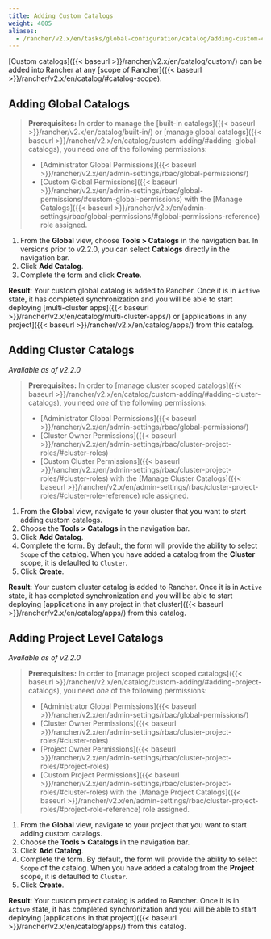```yaml
---
title: Adding Custom Catalogs
weight: 4005
aliases:
  - /rancher/v2.x/en/tasks/global-configuration/catalog/adding-custom-catalogs/
---
```


[Custom catalogs]({{< baseurl >}}/rancher/v2.x/en/catalog/custom/) can be added into Rancher at any [scope of Rancher]({{< baseurl >}}/rancher/v2.x/en/catalog/#catalog-scope).

## Adding Global Catalogs

>**Prerequisites:** In order to manage the [built-in catalogs]({{< baseurl >}}/rancher/v2.x/en/catalog/built-in/) or [manage global catalogs]({{< baseurl >}}/rancher/v2.x/en/catalog/custom-adding/#adding-global-catalogs), you need _one_ of the following permissions:
>
>- [Administrator Global Permissions]({{< baseurl >}}/rancher/v2.x/en/admin-settings/rbac/global-permissions/)
>- [Custom Global Permissions]({{< baseurl >}}/rancher/v2.x/en/admin-settings/rbac/global-permissions/#custom-global-permissions) with the [Manage Catalogs]({{< baseurl >}}/rancher/v2.x/en/admin-settings/rbac/global-permissions/#global-permissions-reference) role assigned.

 1. From the **Global** view, choose **Tools > Catalogs** in the navigation bar. In versions prior to v2.2.0, you can select **Catalogs** directly in the navigation bar.
 2. Click **Add Catalog**.
 3. Complete the form and click **Create**.

 **Result**: Your custom global catalog is added to Rancher. Once it is in `Active` state, it has completed synchronization and you will be able to start deploying [multi-cluster apps]({{< baseurl >}}/rancher/v2.x/en/catalog/multi-cluster-apps/) or [applications in any project]({{< baseurl >}}/rancher/v2.x/en/catalog/apps/) from this catalog.

## Adding Cluster Catalogs

_Available as of v2.2.0_

>**Prerequisites:** In order to [manage cluster scoped catalogs]({{< baseurl >}}/rancher/v2.x/en/catalog/custom-adding/#adding-cluster-catalogs), you need _one_ of the following permissions:
>
>- [Administrator Global Permissions]({{< baseurl >}}/rancher/v2.x/en/admin-settings/rbac/global-permissions/)
>- [Cluster Owner Permissions]({{< baseurl >}}/rancher/v2.x/en/admin-settings/rbac/cluster-project-roles/#cluster-roles)
>- [Custom Cluster Permissions]({{< baseurl >}}/rancher/v2.x/en/admin-settings/rbac/cluster-project-roles/#cluster-roles) with the [Manage Cluster Catalogs]({{< baseurl >}}/rancher/v2.x/en/admin-settings/rbac/cluster-project-roles/#cluster-role-reference) role assigned.

1. From the **Global** view, navigate to your cluster that you want to start adding custom catalogs.
2. Choose the **Tools > Catalogs** in the navigation bar.
2. Click **Add Catalog**.
3. Complete the form. By default, the form will provide the ability to select `Scope` of the catalog. When you have added a catalog from the **Cluster** scope, it is defaulted to `Cluster`.
5. Click **Create**.

**Result**: Your custom cluster catalog is added to Rancher. Once it is in `Active` state, it has completed synchronization and you will be able to start deploying  [applications in any project in that cluster]({{< baseurl >}}/rancher/v2.x/en/catalog/apps/) from this catalog.

## Adding Project Level Catalogs

_Available as of v2.2.0_

>**Prerequisites:** In order to [manage project scoped catalogs]({{< baseurl >}}/rancher/v2.x/en/catalog/custom-adding/#adding-project-catalogs), you need _one_ of the following permissions:
>
>- [Administrator Global Permissions]({{< baseurl >}}/rancher/v2.x/en/admin-settings/rbac/global-permissions/)
>- [Cluster Owner Permissions]({{< baseurl >}}/rancher/v2.x/en/admin-settings/rbac/cluster-project-roles/#cluster-roles)
>- [Project Owner Permissions]({{< baseurl >}}/rancher/v2.x/en/admin-settings/rbac/cluster-project-roles/#project-roles)
>- [Custom Project Permissions]({{< baseurl >}}/rancher/v2.x/en/admin-settings/rbac/cluster-project-roles/#cluster-roles) with the [Manage Project Catalogs]({{< baseurl >}}/rancher/v2.x/en/admin-settings/rbac/cluster-project-roles/#project-role-reference) role assigned.

1. From the **Global** view, navigate to your project that you want to start adding custom catalogs.
2. Choose the **Tools > Catalogs** in the navigation bar.
2. Click **Add Catalog**.
3. Complete the form. By default, the form will provide the ability to select `Scope` of the catalog. When you have added a catalog from the **Project** scope, it is defaulted to `Cluster`.
5. Click **Create**.

**Result**: Your custom project catalog is added to Rancher. Once it is in `Active` state, it has completed synchronization and you will be able to start deploying  [applications in that project]({{< baseurl >}}/rancher/v2.x/en/catalog/apps/) from this catalog.
